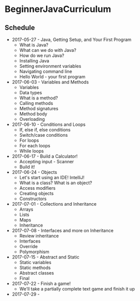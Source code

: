 # BeginnerJavaCurriculum
## Schedule
* 2017-05-27 - Java, Getting Setup, and Your First Program
  * What is Java?
  * What can we do with Java?
  * How do we run Java?
  * Installing Java
  * Setting environment variables
  * Navigating command line
  * Hello World - your first program
* 2017-06-03 - Variables and Methods
  * Variables
  * Data types
  * What is a method?
  * Calling methods
  * Method signatures
  * Method body
  * Overloading
* 2017-06-10 - Conditions and Loops
  * If, else if, else conditions
  * Switch/case conditions
  * For loops
  * For each loops
  * While loops
* 2017-06-17 - Build a Calculator!
  * Accepting input - Scanner
  * Build it!
* 2017-06-24 - Objects
  * Let's start using an IDE! IntelliJ!
  * What is a class? What is an object?
  * Access modifiers
  * Creating objects
  * Constructors
* 2017-07-01 - Collections and Inheritance
  * Arrays
  * Lists
  * Maps
  * Inheritance
* 2017-07-08 - Interfaces and more on Inheritance
  * Review inheritance
  * Interfaces
  * Override
  * Polymorphism
* 2017-07-15 - Abstract and Static
  * Static variables
  * Static methods
  * Abstract classes
  * Final
* 2017-07-22 - Finish a game!
  * We'll take a partially complete text game and finish it up
* 2017-07-29 - 
